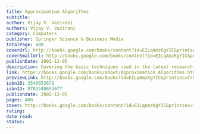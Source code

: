 ```yaml
---
title: Approximation Algorithms
subtitle: 
author: Vijay V. Vazirani
authors: Vijay V. Vazirani
category: Computers
publisher: Springer Science & Business Media
totalPage: 408
coverUrl: http://books.google.com/books/content?id=EILqAmzKgYIC&printsec=frontcover&img=1&zoom=1&edge=curl&source=gbs_api
coverSmallUrl: http://books.google.com/books/content?id=EILqAmzKgYIC&printsec=frontcover&img=1&zoom=5&edge=curl&source=gbs_api
publishDate: 2002-12-05
description: Covering the basic techniques used in the latest research work, the author consolidates progress made so far, including some very recent and promising results, and conveys the beauty and excitement of work in the field. He gives clear, lucid explanations of key results and ideas, with intuitive proofs, and provides critical examples and numerous illustrations to help elucidate the algorithms. Many of the results presented have been simplified and new insights provided. Of interest to theoretical computer scientists, operations researchers, and discrete mathematicians.
link: https://books.google.com/books/about/Approximation_Algorithms.html?hl=&id=EILqAmzKgYIC
previewLink: http://books.google.com/books?id=EILqAmzKgYIC&printsec=frontcover&dq=approximation+algorithms&hl=&as_pt=BOOKS&cd=1&source=gbs_api
isbn10: 3540653678
isbn13: 9783540653677
publishdate: 2002-12-05
pages: 408
cover: http://books.google.com/books/content?id=EILqAmzKgYIC&printsec=frontcover&img=1&zoom=1&edge=curl&source=gbs_api
rating: 
date read: 
status:
---
```


